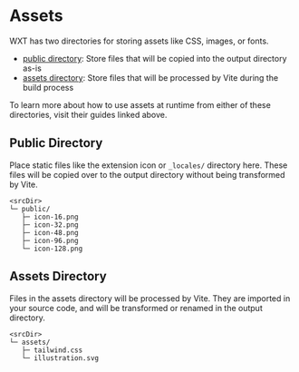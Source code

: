 # Assets

WXT has two directories for storing assets like CSS, images, or fonts.

- [public directory](/guide/directory-structure/public/): Store files that will be copied into the output directory as-is
- [assets directory](/guide/directory-structure/assets): Store files that will be processed by Vite during the build process

To learn more about how to use assets at runtime from either of these directories, visit their guides linked above.

## Public Directory

Place static files like the extension icon or `_locales/` directory here. These files will be copied over to the output directory without being transformed by Vite.

```
<srcDir>
└─ public/
   ├─ icon-16.png
   ├─ icon-32.png
   ├─ icon-48.png
   ├─ icon-96.png
   └─ icon-128.png
```

## Assets Directory

Files in the assets directory will be processed by Vite. They are imported in your source code, and will be transformed or renamed in the output directory.

```
<srcDir>
└─ assets/
   ├─ tailwind.css
   └─ illustration.svg
```
